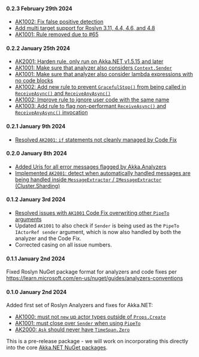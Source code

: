 #### 0.2.3 February 29th 2024 ####

* [AK1002: Fix false positive detection](https://github.com/akkadotnet/akka.analyzers/pull/72)
* [Add multi target support for Roslyn 3.11, 4.4, 4.6, and 4.8](https://github.com/akkadotnet/akka.analyzers/pull/73)
* [AK1001: Rule removed due to #65](https://github.com/akkadotnet/akka.analyzers/pull/74)

#### 0.2.2 January 25th 2024 ####

* [AK2001: Harden rule, only run on Akka.NET v1.5.15 and later](https://github.com/akkadotnet/akka.analyzers/pull/51)
* [AK1001: Make sure that analyzer also considers `Context.Sender`](https://github.com/akkadotnet/akka.analyzers/pull/54)
* [AK1001: Make sure that analyzer also consider lambda expressions with no code blocks](https://github.com/akkadotnet/akka.analyzers/pull/56)
* [AK1002: Add new rule to prevent `GracefulStop()` from being called in `ReceiveAsync()` and `ReceiveAnyAsync()`](https://github.com/akkadotnet/akka.analyzers/pull/58)
* [AK1002: Improve rule to ignore user code with the same name](https://github.com/akkadotnet/akka.analyzers/pull/60)
* [AK1003: Add rule to flag non-performant `ReceiveAsync()` and `ReceiveAnyAsync()` invocation](https://github.com/akkadotnet/akka.analyzers/pull/61)

#### 0.2.1 January 9th 2024 ####

* [Resolved `AK2001`: `if` statements not cleanly managed by Code Fix](https://github.com/akkadotnet/akka.analyzers/pull/46)

#### 0.2.0 January 8th 2024 ####

* [Added Uris for all error messages flagged by Akka.Analyzers](https://github.com/akkadotnet/akka.analyzers/issues/6)
* [Implemented `AK2001`: detect when automatically handled messages are being handled inside `MessageExtractor` / `IMessageExtractor` (Cluster.Sharding)](https://github.com/akkadotnet/akka.analyzers/issues/42)

#### 0.1.2 January 3rd 2024 ####

* [Resolved issues with `AK1001` Code Fix overwriting other `PipeTo` arguments](https://github.com/akkadotnet/akka.analyzers/issues/32)
* Updated `AK1001` to also check if `Sender` is being used as the `PipeTo` `IActorRef sender` argument, which is now also handled by both the analyzer and the Code Fix.
* Corrected casing on all issue numbers.

#### 0.1.1 January 2nd 2024 ####

Fixed Roslyn NuGet package format for analyzers and code fixes per https://learn.microsoft.com/en-us/nuget/guides/analyzers-conventions

#### 0.1.0 January 2nd 2024 ####

Added first set of Roslyn Analyzers and fixes for Akka.NET:

* [AK1000: must not `new` up actor types outside of `Props.Create`](https://github.com/Aaronontheweb/akka.analyzers/pull/3)
* [AK1001: must close over `Sender` when using `PipeTo`](https://github.com/Aaronontheweb/akka.analyzers/pull/5)
* [AK2000: `Ask` should never have `TimeSpan.Zero`](https://github.com/Aaronontheweb/akka.analyzers/issues/11)

This is a pre-release package - we will work on incorporating this directly into the core [Akka.NET NuGet packages](https://www.nuget.org/packages/Akka).